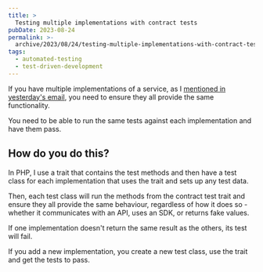 ```yaml
---
title: >
  Testing multiple implementations with contract tests
pubDate: 2023-08-24
permalink: >-
  archive/2023/08/24/testing-multiple-implementations-with-contract-tests
tags:
  - automated-testing
  - test-driven-development
---
```


If you have multiple implementations of a service, as I [mentioned in yesterday's email]({{site.url}}/archive/2023/08/23/dont-use-third-party-services-directly), you need to ensure they all provide the same functionality.

You need to be able to run the same tests against each implementation and have them pass.

## How do you do this?

In PHP, I use a trait that contains the test methods and then have a test class for each implementation that uses the trait and sets up any test data.

Then, each test class will run the methods from the contract test trait and ensure they all provide the same behaviour, regardless of how it does so - whether it communicates with an API, uses an SDK, or returns fake values.

If one implementation doesn't return the same result as the others, its test will fail.

If you add a new implementation, you create a new test class, use the trait and get the tests to pass.
